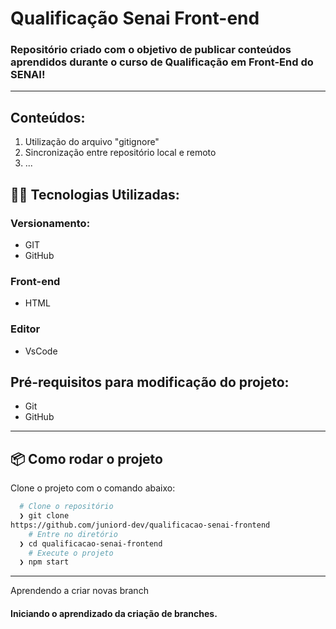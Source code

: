 # Qualificação Senai Front-end
### Repositório criado com o objetivo de publicar conteúdos aprendidos durante o curso de Qualificação em Front-End do SENAI!
---
## Conteúdos:
1. Utilização do arquivo "gitignore"
2. Sincronização entre repositório local e remoto
3. ...

## 👨‍💻️ Tecnologias Utilizadas:
### Versionamento:
* GIT
* GitHub
### Front-end
* HTML
### Editor
* VsCode

## Pré-requisitos para modificação do projeto:
* Git
* GitHub

---
## 📦️ Como rodar o projeto
Clone o projeto com o comando abaixo:
```bash
  # Clone o repositório
  ❯ git clone 
https://github.com/juniord-dev/qualificacao-senai-frontend
	# Entre no diretório
  ❯ cd qualificacao-senai-frontend
	# Execute o projeto
  ❯ npm start
```
---

Aprendendo a criar novas branch
#### Iniciando o aprendizado da criação de branches.

